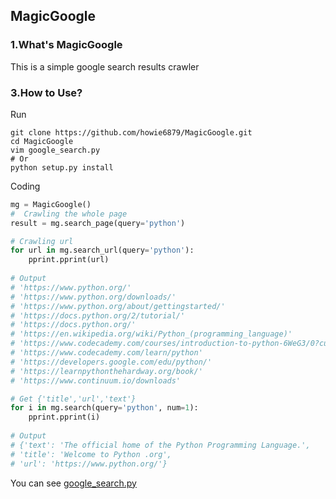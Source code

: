 ## MagicGoogle

### 1.What's MagicGoogle
This is a simple google search results crawler


### 3.How to Use?
Run
``` shell
git clone https://github.com/howie6879/MagicGoogle.git
cd MagicGoogle
vim google_search.py
# Or 
python setup.py install
```
Coding
``` python
mg = MagicGoogle()
#  Crawling the whole page
result = mg.search_page(query='python')

# Crawling url
for url in mg.search_url(query='python'):
    pprint.pprint(url)
    
# Output
# 'https://www.python.org/'
# 'https://www.python.org/downloads/'
# 'https://www.python.org/about/gettingstarted/'
# 'https://docs.python.org/2/tutorial/'
# 'https://docs.python.org/'
# 'https://en.wikipedia.org/wiki/Python_(programming_language)'
# 'https://www.codecademy.com/courses/introduction-to-python-6WeG3/0?curriculum_id=4f89dab3d788890003000096'
# 'https://www.codecademy.com/learn/python'
# 'https://developers.google.com/edu/python/'
# 'https://learnpythonthehardway.org/book/'
# 'https://www.continuum.io/downloads'

# Get {'title','url','text'}
for i in mg.search(query='python', num=1):
    pprint.pprint(i)
    
# Output
# {'text': 'The official home of the Python Programming Language.',
# 'title': 'Welcome to Python .org',
# 'url': 'https://www.python.org/'}

```
You can see [google_search.py](./Examples/google_search.py)

